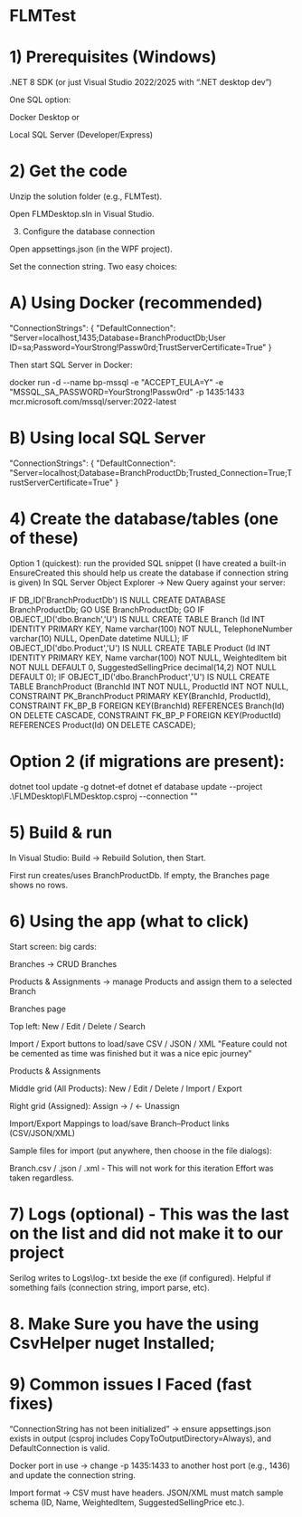 # FLMTest


# 1) Prerequisites (Windows)

.NET 8 SDK (or just Visual Studio 2022/2025 with “.NET desktop dev”)

One SQL option:

Docker Desktop or

Local SQL Server (Developer/Express)

# 2) Get the code

Unzip the solution folder (e.g., FLMTest).

Open FLMDesktop.sln in Visual Studio.

3) Configure the database connection

Open appsettings.json (in the WPF project).

Set the connection string. Two easy choices:

# A) Using Docker (recommended)

"ConnectionStrings": {
  "DefaultConnection": "Server=localhost,1435;Database=BranchProductDb;User ID=sa;Password=YourStrong!Passw0rd;TrustServerCertificate=True"
}

Then start SQL Server in Docker:

docker run -d --name bp-mssql 
  -e "ACCEPT_EULA=Y" 
  -e "MSSQL_SA_PASSWORD=YourStrong!Passw0rd" 
  -p 1435:1433 
  mcr.microsoft.com/mssql/server:2022-latest


# B) Using local SQL Server

"ConnectionStrings": {
  "DefaultConnection": "Server=localhost;Database=BranchProductDb;Trusted_Connection=True;TrustServerCertificate=True"
}

# 4) Create the database/tables (one of these)

Option 1 (quickest): run the provided SQL snippet (I have created a built-in EnsureCreated this should help us create the database if connection string is given)
In SQL Server Object Explorer → New Query against your server:

IF DB_ID('BranchProductDb') IS NULL CREATE DATABASE BranchProductDb;
GO
USE BranchProductDb;
GO
IF OBJECT_ID('dbo.Branch','U') IS NULL
CREATE TABLE Branch (Id INT IDENTITY PRIMARY KEY, Name varchar(100) NOT NULL, TelephoneNumber varchar(10) NULL, OpenDate datetime NULL);
IF OBJECT_ID('dbo.Product','U') IS NULL
CREATE TABLE Product (Id INT IDENTITY PRIMARY KEY, Name varchar(100) NOT NULL, WeightedItem bit NOT NULL DEFAULT 0, SuggestedSellingPrice decimal(14,2) NOT NULL DEFAULT 0);
IF OBJECT_ID('dbo.BranchProduct','U') IS NULL
CREATE TABLE BranchProduct (BranchId INT NOT NULL, ProductId INT NOT NULL,
  CONSTRAINT PK_BranchProduct PRIMARY KEY(BranchId, ProductId),
  CONSTRAINT FK_BP_B FOREIGN KEY(BranchId) REFERENCES Branch(Id) ON DELETE CASCADE,
  CONSTRAINT FK_BP_P FOREIGN KEY(ProductId) REFERENCES Product(Id) ON DELETE CASCADE);


# Option 2 (if migrations are present):

dotnet tool update -g dotnet-ef
dotnet ef database update --project .\FLMDesktop\FLMDesktop.csproj --connection "<your connection string>"

# 5) Build & run

In Visual Studio: Build → Rebuild Solution, then Start.

First run creates/uses BranchProductDb. If empty, the Branches page shows no rows.

# 6) Using the app (what to click)

Start screen: big cards:

Branches → CRUD Branches

Products & Assignments → manage Products and assign them to a selected Branch

Branches page

Top left: New / Edit / Delete / Search

Import / Export buttons to load/save CSV / JSON / XML "Feature could not be cemented as time was finished but it was a nice epic journey"

Products & Assignments

Middle grid (All Products): New / Edit / Delete / Import / Export

Right grid (Assigned): Assign → / ← Unassign

Import/Export Mappings to load/save Branch–Product links (CSV/JSON/XML)

Sample files for import (put anywhere, then choose in the file dialogs):

Branch.csv / .json / .xml  - This will not work for this iteration Effort was taken regardless.

# 7) Logs (optional) - This was the last on the list and did not make it to our project

Serilog writes to Logs\log-<date>.txt beside the exe (if configured).
Helpful if something fails (connection string, import parse, etc).

# 8. Make Sure you have the using CsvHelper nuget Installed; 

# 9) Common issues I Faced (fast fixes)

“ConnectionString has not been initialized” → ensure appsettings.json exists in output (csproj includes CopyToOutputDirectory=Always), and DefaultConnection is valid.

Docker port in use → change -p 1435:1433 to another host port (e.g., 1436) and update the connection string.

Import format → CSV must have headers. JSON/XML must match sample schema (ID, Name, WeightedItem, SuggestedSellingPrice etc.).
